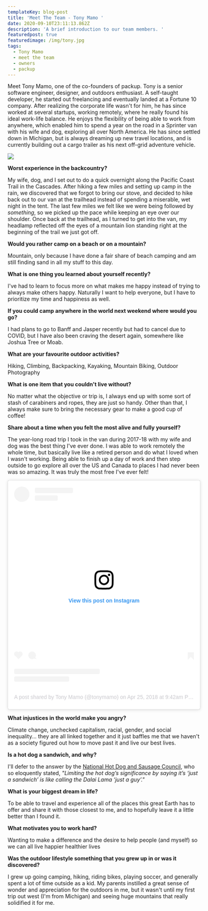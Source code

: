 ```yaml
---
templateKey: blog-post
title: 'Meet The Team - Tony Mamo '
date: 2020-09-10T23:11:13.862Z
description: 'A brief introduction to our team members. '
featuredpost: true
featuredimage: /img/tony.jpg
tags:
  - Tony Mamo
  - meet the team
  - owners
  - packup
---
```


Meet Tony Mamo, one of the co-founders of packup. Tony is a senior software engineer, designer, and outdoors enthusiast. A self-taught developer, he started out freelancing and eventually landed at a Fortune 10 company. After realizing the corporate life wasn't for him, he has since worked at several startups, working remotely, where he really found his ideal work-life balance. He enjoys the flexibility of being able to work from anywhere, which enabled him to spend a year on the road in a Sprinter van with his wife and dog, exploring all over North America. He has since settled down in Michigan, but is always dreaming up new travel locations, and is currently building out a cargo trailer as his next off-grid adventure vehicle.

![](/img/20170827-dsc_0614.jpeg)

**Worst experience in the backcountry?**

My wife, dog, and I set out to do a quick overnight along the Pacific Coast Trail in the Cascades. After hiking a few miles and setting up camp in the rain, we discovered that we forgot to bring our stove, and decided to hike back out to our van at the trailhead instead of spending a miserable, wet night in the tent. The last few miles we felt like we were being followed by _something_, so we picked up the pace while keeping an eye over our shoulder. Once back at the trailhead, as I turned to get into the van, my headlamp reflected off the eyes of a mountain lion standing right at the beginning of the trail we just got off.

**Would you rather camp on a beach or on a mountain?**

Mountain, only because I have done a fair share of beach camping and am still finding sand in all my stuff to this day.

**What is one thing you learned about yourself recently?**

I've had to learn to focus more on what makes me happy instead of trying to always make others happy. Naturally I want to help everyone, but I have to prioritize my time and happiness as well.

**If you could camp anywhere in the world next weekend where would you go?**

I had plans to go to Banff and Jasper recently but had to cancel due to COVID, but I have also been craving the desert again, somewhere like Joshua Tree or Moab.

**What are your favourite outdoor activities?**

Hiking, Climbing, Backpacking, Kayaking, Mountain Biking, Outdoor Photography

**What is one item that you couldn't live without?**

No matter what the objective or trip is, I always end up with some sort of stash of carabiners and ropes, they are just so handy. Other than that, I always make sure to bring the necessary gear to make a good cup of coffee!

**Share about a time when you felt the most alive and fully yourself?**

The year-long road trip I took in the van during 2017-18 with my wife and dog was the best thing I've ever done. I was able to work remotely the whole time, but basically live like a retired person and do what I loved when I wasn't working. Being able to finish up a day of work and then step outside to go explore all over the US and Canada to places I had never been was so amazing. It was truly the most free I've ever felt!

<blockquote class="instagram-media" data-instgrm-permalink="https://www.instagram.com/p/BiACMEYnbc2/?utm_source=ig_embed&amp;utm_campaign=loading" data-instgrm-version="12" style=" background:#FFF; border:0; border-radius:3px; box-shadow:0 0 1px 0 rgba(0,0,0,0.5),0 1px 10px 0 rgba(0,0,0,0.15); margin: 1px; max-width:540px; min-width:326px; padding:0; width:99.375%; width:-webkit-calc(100% - 2px); width:calc(100% - 2px);"><div style="padding:16px;"> <a href="https://www.instagram.com/p/BiACMEYnbc2/?utm_source=ig_embed&amp;utm_campaign=loading" style=" background:#FFFFFF; line-height:0; padding:0 0; text-align:center; text-decoration:none; width:100%;" target="_blank"> <div style=" display: flex; flex-direction: row; align-items: center;"> <div style="background-color: #F4F4F4; border-radius: 50%; flex-grow: 0; height: 40px; margin-right: 14px; width: 40px;"></div> <div style="display: flex; flex-direction: column; flex-grow: 1; justify-content: center;"> <div style=" background-color: #F4F4F4; border-radius: 4px; flex-grow: 0; height: 14px; margin-bottom: 6px; width: 100px;"></div> <div style=" background-color: #F4F4F4; border-radius: 4px; flex-grow: 0; height: 14px; width: 60px;"></div></div></div><div style="padding: 19% 0;"></div> <div style="display:block; height:50px; margin:0 auto 12px; width:50px;"><svg width="50px" height="50px" viewBox="0 0 60 60" version="1.1" xmlns="https://www.w3.org/2000/svg" xmlns:xlink="https://www.w3.org/1999/xlink"><g stroke="none" stroke-width="1" fill="none" fill-rule="evenodd"><g transform="translate(-511.000000, -20.000000)" fill="#000000"><g><path d="M556.869,30.41 C554.814,30.41 553.148,32.076 553.148,34.131 C553.148,36.186 554.814,37.852 556.869,37.852 C558.924,37.852 560.59,36.186 560.59,34.131 C560.59,32.076 558.924,30.41 556.869,30.41 M541,60.657 C535.114,60.657 530.342,55.887 530.342,50 C530.342,44.114 535.114,39.342 541,39.342 C546.887,39.342 551.658,44.114 551.658,50 C551.658,55.887 546.887,60.657 541,60.657 M541,33.886 C532.1,33.886 524.886,41.1 524.886,50 C524.886,58.899 532.1,66.113 541,66.113 C549.9,66.113 557.115,58.899 557.115,50 C557.115,41.1 549.9,33.886 541,33.886 M565.378,62.101 C565.244,65.022 564.756,66.606 564.346,67.663 C563.803,69.06 563.154,70.057 562.106,71.106 C561.058,72.155 560.06,72.803 558.662,73.347 C557.607,73.757 556.021,74.244 553.102,74.378 C549.944,74.521 548.997,74.552 541,74.552 C533.003,74.552 532.056,74.521 528.898,74.378 C525.979,74.244 524.393,73.757 523.338,73.347 C521.94,72.803 520.942,72.155 519.894,71.106 C518.846,70.057 518.197,69.06 517.654,67.663 C517.244,66.606 516.755,65.022 516.623,62.101 C516.479,58.943 516.448,57.996 516.448,50 C516.448,42.003 516.479,41.056 516.623,37.899 C516.755,34.978 517.244,33.391 517.654,32.338 C518.197,30.938 518.846,29.942 519.894,28.894 C520.942,27.846 521.94,27.196 523.338,26.654 C524.393,26.244 525.979,25.756 528.898,25.623 C532.057,25.479 533.004,25.448 541,25.448 C548.997,25.448 549.943,25.479 553.102,25.623 C556.021,25.756 557.607,26.244 558.662,26.654 C560.06,27.196 561.058,27.846 562.106,28.894 C563.154,29.942 563.803,30.938 564.346,32.338 C564.756,33.391 565.244,34.978 565.378,37.899 C565.522,41.056 565.552,42.003 565.552,50 C565.552,57.996 565.522,58.943 565.378,62.101 M570.82,37.631 C570.674,34.438 570.167,32.258 569.425,30.349 C568.659,28.377 567.633,26.702 565.965,25.035 C564.297,23.368 562.623,22.342 560.652,21.575 C558.743,20.834 556.562,20.326 553.369,20.18 C550.169,20.033 549.148,20 541,20 C532.853,20 531.831,20.033 528.631,20.18 C525.438,20.326 523.257,20.834 521.349,21.575 C519.376,22.342 517.703,23.368 516.035,25.035 C514.368,26.702 513.342,28.377 512.574,30.349 C511.834,32.258 511.326,34.438 511.181,37.631 C511.035,40.831 511,41.851 511,50 C511,58.147 511.035,59.17 511.181,62.369 C511.326,65.562 511.834,67.743 512.574,69.651 C513.342,71.625 514.368,73.296 516.035,74.965 C517.703,76.634 519.376,77.658 521.349,78.425 C523.257,79.167 525.438,79.673 528.631,79.82 C531.831,79.965 532.853,80.001 541,80.001 C549.148,80.001 550.169,79.965 553.369,79.82 C556.562,79.673 558.743,79.167 560.652,78.425 C562.623,77.658 564.297,76.634 565.965,74.965 C567.633,73.296 568.659,71.625 569.425,69.651 C570.167,67.743 570.674,65.562 570.82,62.369 C570.966,59.17 571,58.147 571,50 C571,41.851 570.966,40.831 570.82,37.631"></path></g></g></g></svg></div><div style="padding-top: 8px;"> <div style=" color:#3897f0; font-family:Arial,sans-serif; font-size:14px; font-style:normal; font-weight:550; line-height:18px;"> View this post on Instagram</div></div><div style="padding: 12.5% 0;"></div> <div style="display: flex; flex-direction: row; margin-bottom: 14px; align-items: center;"><div> <div style="background-color: #F4F4F4; border-radius: 50%; height: 12.5px; width: 12.5px; transform: translateX(0px) translateY(7px);"></div> <div style="background-color: #F4F4F4; height: 12.5px; transform: rotate(-45deg) translateX(3px) translateY(1px); width: 12.5px; flex-grow: 0; margin-right: 14px; margin-left: 2px;"></div> <div style="background-color: #F4F4F4; border-radius: 50%; height: 12.5px; width: 12.5px; transform: translateX(9px) translateY(-18px);"></div></div><div style="margin-left: 8px;"> <div style=" background-color: #F4F4F4; border-radius: 50%; flex-grow: 0; height: 20px; width: 20px;"></div> <div style=" width: 0; height: 0; border-top: 2px solid transparent; border-left: 6px solid #f4f4f4; border-bottom: 2px solid transparent; transform: translateX(16px) translateY(-4px) rotate(30deg)"></div></div><div style="margin-left: auto;"> <div style=" width: 0px; border-top: 8px solid #F4F4F4; border-right: 8px solid transparent; transform: translateY(16px);"></div> <div style=" background-color: #F4F4F4; flex-grow: 0; height: 12px; width: 16px; transform: translateY(-4px);"></div> <div style=" width: 0; height: 0; border-top: 8px solid #F4F4F4; border-left: 8px solid transparent; transform: translateY(-4px) translateX(8px);"></div></div></div> <div style="display: flex; flex-direction: column; flex-grow: 1; justify-content: center; margin-bottom: 24px;"> <div style=" background-color: #F4F4F4; border-radius: 4px; flex-grow: 0; height: 14px; margin-bottom: 6px; width: 224px;"></div> <div style=" background-color: #F4F4F4; border-radius: 4px; flex-grow: 0; height: 14px; width: 144px;"></div></div></a><p style=" color:#c9c8cd; font-family:Arial,sans-serif; font-size:14px; line-height:17px; margin-bottom:0; margin-top:8px; overflow:hidden; padding:8px 0 7px; text-align:center; text-overflow:ellipsis; white-space:nowrap;"><a href="https://www.instagram.com/p/BiACMEYnbc2/?utm_source=ig_embed&amp;utm_campaign=loading" style=" color:#c9c8cd; font-family:Arial,sans-serif; font-size:14px; font-style:normal; font-weight:normal; line-height:17px; text-decoration:none;" target="_blank">A post shared by Tony Mamo (@tonymamo)</a> on <time style=" font-family:Arial,sans-serif; font-size:14px; line-height:17px;" datetime="2018-04-25T16:42:46+00:00">Apr 25, 2018 at 9:42am PDT</time></p></div></blockquote> <script async src="//www.instagram.com/embed.js"></script>

**What injustices in the world make you angry?**

Climate change, unchecked capitalism, racial, gender, and social inequality... they are all linked together and it just baffles me that we haven't as a society figured out how to move past it and live our best lives.

**Is a hot dog a sandwich, and why?**

I'll defer to the answer by the [National Hot Dog and Sausage Council](https://www.hot-dog.org/culture/hot-dog-sandwich), who so eloquently stated, _"Limiting the hot dog’s significance by saying it’s ‘just a sandwich’ is like calling the Dalai Lama ‘just a guy’."_

**What is your biggest dream in life?**

To be able to travel and experience all of the places this great Earth has to offer and share it with those closest to me, and to hopefully leave it a little better than I found it.

**What motivates you to work hard?**

Wanting to make a difference and the desire to help people (and myself) so we can all live happier healthier lives

**Was the outdoor lifestyle something that you grew up in or was it discovered?**

I grew up going camping, hiking, riding bikes, playing soccer, and generally spent a lot of time outside as a kid. My parents instilled a great sense of wonder and appreciation for the outdoors in me, but it wasn't until my first trip out west (I'm from Michigan) and seeing huge mountains that really solidified it for me.
